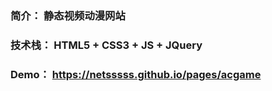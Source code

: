 ### 简介： 静态视频动漫网站


### 技术栈： HTML5 + CSS3 + JS + JQuery


### Demo： https://netsssss.github.io/pages/acgame